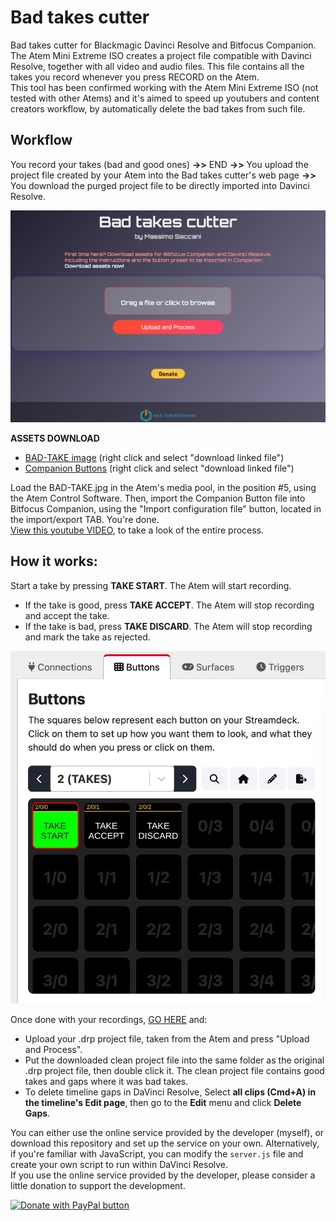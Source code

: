# Bad takes cutter
Bad takes cutter for Blackmagic Davinci Resolve and Bitfocus Companion.  
The Atem Mini Extreme ISO creates a project file compatible with Davinci Resolve, together with all video and audio files. This file contains all the takes you record whenever you press RECORD on the Atem.  
This tool has been confirmed working with the Atem Mini Extreme ISO (not tested with other Atems) and it's aimed to speed up youtubers and content creators workflow, by automatically delete the bad takes from such file.  

## Workflow

You record your takes (bad and good ones) **->>** END **->>** You upload the project file created by your Atem into the Bad takes cutter's web page **->>** You download the purged project file to be directly imported into Davinci Resolve.

![alt text](public/2.jpg)

**ASSETS DOWNLOAD**

- <a id="raw-url" href="https://raw.githubusercontent.com/Supergiovane/davinci-resolve-bad-takes-cutter/master/public/BAD-TAKE.png">BAD-TAKE image</a> (right click and select "download linked file")
- <a id="raw-url" href="https://raw.githubusercontent.com/Supergiovane/davinci-resolve-bad-takes-cutter/master/public/buttons.companionconfig">Companion Buttons</a> (right click and select "download linked file")
 
Load the BAD-TAKE.jpg in the Atem's media pool, in the position #5, using the Atem Control Software. Then, import the Companion Button file into Bitfocus Companion, using the "Import configuration file" button, located in the import/export TAB. You're done.  
[View this youtube VIDEO](https://pages.github.com/), to take a look of the entire process.

## **How it works**:  

Start a take by pressing **TAKE START**. The Atem will start recording.

- If the take is good, press **TAKE ACCEPT**. The Atem will stop recording and accept the take.
- If the take is bad, press **TAKE DISCARD**. The Atem will stop recording and mark the take as rejected.

![alt text](public/1.jpg)

Once done with your recordings, [GO HERE](https://pages.github.com:3000/) and:

- Upload your .drp project file, taken from the Atem and press "Upload and Process".
- Put the downloaded clean project file into the same folder as the original .drp project file, then double click it. The clean project file contains good takes and gaps where it was bad takes.
- To delete timeline gaps in DaVinci Resolve, Select **all clips (Cmd+A) in the timeline's Edit page**, then go to the **Edit** menu and click **Delete Gaps**.  
  
You can either use the online service provided by the developer (myself), or download this repository and set up the service on your own. Alternatively, if you're familiar with JavaScript, you can modify the <code>server.js</code> file and create your own script to run within DaVinci Resolve.  
If you use the online service provided by the developer, please consider a little donation to support the development. 
<div class="paypal-button">
                  <a href="https://www.paypal.com/donate/?hosted_button_id=S8SKPUBSPK758" target="_blank">
                    <img src="https://www.paypalobjects.com/en_US/i/btn/btn_donate_LG.gif" alt="Donate with PayPal button" />
                  </a>
                </div>




